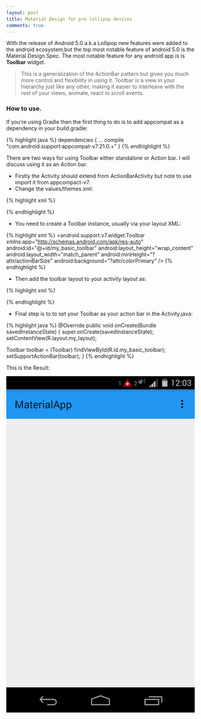 ```yaml
---
layout: post
title: Material Design for pre lollipop devices
comments: true
---
```

With the release of Android 5.0 a.k.a Lollipop new features were added to the android ecosystem,but the top most notable feature of android 5.0 is the Material Design Spec.
The most notable feature for any android app is is <b>Toolbar</b> widget.

> This is a generalization of the ActionBar pattern but gives you much more control and flexibility in using it. Toolbar is a view in your hierarchy just like any other, making it easier to interleave with the rest of your views, animate, react to scroll events.

### How to use.
   If you’re using Gradle then the first thing to do is to add appcompat as a dependency in your build.gradle:

{% highlight java %}
   dependencies {
     ...
     compile "com.android.support:appcompat-v7:21.0.+"
   }
{% endhighlight %}

  There are two ways for using Toolbar either standalone or Action bar. I will discuss using it as an Aciton bar.

-   Firstly the Activity should extend from ActionBarActivity but note to use import it from appcompact-v7.
-  Change the values/themes.xml:

{% highlight xml %}
<style name="Theme.MyTheme" parent="Theme.AppCompat.Light.NoActionBar">
<!-- Here we setting appcompat’s actionBarStyle -->
<item name="actionBarStyle">@style/MyActionBarStyle</item>

<!-- ...and here we setting appcompat’s color theming attrs -->
<item name="colorPrimary">@color/my_awesome_red</item>
<item name="colorPrimaryDark">@color/my_awesome_darker_red</item>

<!-- The rest of your attributes -->
</style>
{% endhighlight %}

- You need to create a Toolbar instance, usually via your layout XML:

{% highlight xml %}
<android.support.v7.widget.Toolbar
xmlns:app="http://schemas.android.com/apk/res-auto"
android:id="@+id/my_basic_toolbar"
android:layout_height="wrap_content"
android:layout_width="match_parent"
android:minHeight="?attr/actionBarSize"
android:background="?attr/colorPrimary" />
{% endhighlight %}

- Then add the toolbar layout to your activity
layout as:

{% highlight xml %}
<RelativeLayout xmlns:android="http://schemas.android.com/apk/res/android"
xmlns:tools="http://schemas.android.com/tools"
android:layout_width="match_parent"
android:layout_height="match_parent"
tools:context=".MainActivity">

<include layout="@layout/toolbar" />

</RelativeLayout>
{% endhighlight %}

- Final step is to to set your Toolbar as your action bar in the Activity.java:

{% highlight java %}
@Override
public void onCreate(Bundle savedInstanceState) {
  super.onCreate(savedInstanceState);
  setContentView(R.layout.my_layout);

Toolbar toolbar = (Toolbar) findViewById(R.id.my_basic_toolbar);
  setSupportActionBar(toolbar);
}
{% endhighlight %}

This is the Result:

![a relative link](/images/material_design_result.png)
